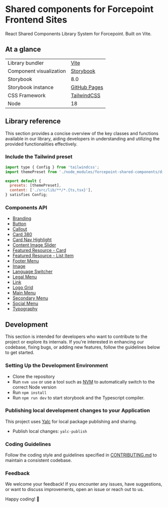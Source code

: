 # Shared components for Forcepoint Frontend Sites

React Shared Components Library System for Forcepoint. Built on Vite.

## At a glance

|   |   |
|---|---|
| Library bundler | [Vite](https://vitejs.dev/) |
| Component visualization | [Storybook](https://storybook.js.org/) |
| Storybook | 8.0 |
| Storybook instance | [GitHub Pages](https://fourkitchens.github.io/forcepoint-shared-components) |
| CSS Framework | [TailwindCSS](https://tailwindcss.com/) |
| Node | 18 |

## Library reference

This section provides a concise overview of the key classes and functions available in our library, aiding developers in understanding and utilizing the provided functionalities effectively.

### Include the Tailwind preset

```js
import type { Config } from 'tailwindcss';
import themePreset from './node_modules/forcepoint-shared-components/dist/tailwind-theme-preset.js';

export default {
  presets: [themePreset],
  content: ['./src/lib/**/*.{ts,tsx}'],
} satisfies Config;

```

### Components API

- [Branding](./docs/api/branding.md)
- [Button](./docs/api/button.md)
- [Callout](./docs/api/callout.md)
- [Card 380](./docs/api/card380.md)
- [Card Nav Highlight](./docs/api/navHighlight.md)
- [Content Image Slider](./docs/api/content-slider.md)
- [Featured Resource - Card](./docs/api/featuredResourceCard.md)
- [Featured Resource - List Item](./docs/api/featuredResourceListItem.md)
- [Footer Menu](./docs/api/footerMenu.md)
- [Image](./docs/api/img.md)
- [Language Switcher](./docs/api/languageSwitcher.md)
- [Legal Menu](./docs/api/legalMenu.md)
- [Link](./docs/api/link.md)
- [Logo Grid](./docs/api/logoGrid.md)
- [Main Menu](./docs/api/mainMenu.md)
- [Secondary Menu](./docs/api/secondaryMenu.md)
- [Social Menu](./docs/api/socialMenu.md)
- [Typography](./docs/api/typography.md)

## Development

This section is intended for developers who want to contribute to the project or explore its internals. If you're interested in enhancing our codebase, fixing bugs, or adding new features, follow the guidelines below to get started.

### Setting Up the Development Environment

- Clone the repository
- Run `nvm use` or use a tool such as [NVM](https://github.com/nvm-sh/nvm) to
automatically switch to the correct Node version
- Run `npm install`
- Run `npm run dev` to start storybook and the Typescript compiler.

### Publishing local development changes to your Application

This project uses [Yalc](https://www.npmjs.com/package/yalc) for local package publishing and sharing.

- Publish local changes: `yalc-publish`

### Coding Guidelines

Follow the coding style and guidelines specified in [CONTRIBUTING.md](./docs/CONTRIBUTING.md) to maintain a consistent codebase.

### Feedback

We welcome your feedback! If you encounter any issues, have suggestions, or want to discuss improvements, open an issue or reach out to us.

Happy coding! 🚀

